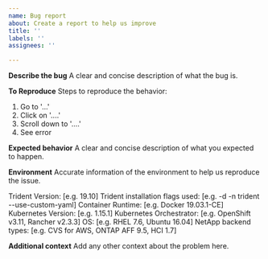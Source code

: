 ```yaml
---
name: Bug report
about: Create a report to help us improve
title: ''
labels: ''
assignees: ''

---
```


**Describe the bug**
A clear and concise description of what the bug is.

**To Reproduce**
Steps to reproduce the behavior:
1. Go to '...'
2. Click on '....'
3. Scroll down to '....'
4. See error

**Expected behavior**
A clear and concise description of what you expected to happen.

**Environment**
Accurate information of the environment to help us reproduce the issue.

Trident Version: [e.g. 19.10]
Trident installation flags used: [e.g. -d -n trident --use-custom-yaml]
Container Runtime: [e.g. Docker 19.03.1-CE]
Kubernetes Version: [e.g. 1.15.1]
Kubernetes Orchestrator: [e.g. OpenShift v3.11, Rancher v2.3.3]
OS: [e.g. RHEL 7.6, Ubuntu 16.04]
NetApp backend types: [e.g. CVS for AWS, ONTAP AFF 9.5, HCI 1.7]

**Additional context**
Add any other context about the problem here.
